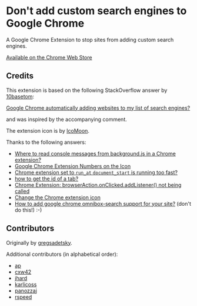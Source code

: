 # Don't add custom search engines to Google Chrome

A Google Chrome Extension to stop sites from adding custom search engines.

[Available on the Chrome Web Store](https://chrome.google.com/webstore/detail/dont-add-custom-search-en/dnodlcololidkjgbpeoleabmkocdhacc)

## Credits

This extension is based on the following StackOverflow answer by [10basetom](http://superuser.com/users/58978/10basetom):

[Google Chrome automatically adding websites to my list of search engines?](http://superuser.com/a/996781/)

and was inspired by the accompanying comment.

The extension icon is by [IcoMoon](https://icomoon.io/).

Thanks to the following answers:

 - [Where to read console messages from background.js in a Chrome extension?](http://stackoverflow.com/a/10258029/)
 - [Google Chrome Extension Numbers on the Icon](http://stackoverflow.com/a/5759182)
 - [Chrome extension set to `run_at` `document_start` is running too fast?](http://stackoverflow.com/a/28188390)
 - [how to get the id of a tab?](http://stackoverflow.com/a/32978880)
 - [Chrome Extension: browserAction.onClicked.addListener() not being called](http://stackoverflow.com/a/12707929)
 - [Change the Chrome extension icon](http://stackoverflow.com/a/16924274)
 - [How to add google chrome omnibox-search support for your site?](http://stackoverflow.com/a/32687089) (don't do this!) :-)

## Contributors

Originally by [gregsadetsky](https://github.com/gregsadetsky).

Additional contributors (in alphabetical order):
 - [ap](https://github.com/ap)
 - [cxw42](https://github.com/cxw42)
 - [jhard](https://github.com/jhard)
 - [karlicoss](https://github.com/karlicoss)
 - [panozzaj](https://github.com/panozzaj)
 - [rspeed](https://github.com/rspeed)


